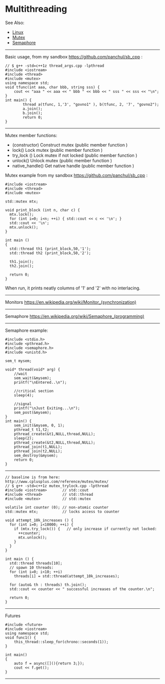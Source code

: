 # Multithreading

See Also:

 - [Linux](Linux.md) 
 - [Mutex](Mutex.md) 
 - [Semaphore](Semaphore.md) 

---

Basic usage, from my sandbox https://github.com/panchul/sb_cpp :

    // $ g++ -std=c++1z thread_args.cpp -lpthread
    #include <iostream>
    #include <thread>
    #include <mutex>
    using namespace std;
    void tfunc(int aaa, char bbb, string sss) {
        cout << "aaa " << aaa << " bbb " << bbb << " sss " << sss << "\n";
    }
    int main() {
            thread a(tfunc, 1,'3', "govno1" ), b(tfunc, 2, '7', "govno2");
            a.join();
            b.join();
            return 0;
    }

---

Mutex member functions:

- (constructor) Construct mutex (public member function )
- lock() Lock mutex (public member function )
- try_lock () Lock mutex if not locked (public member function )
- unlock() Unlock mutex (public member function )
- native_handle() Get native handle (public member function )

Mutex example from my sandbox https://github.com/panchul/sb_cpp :

    #include <iostream>
    #include <thread>
    #include <mutex>

    std::mutex mtx;

    void print_block (int n, char c) {
      mtx.lock();
      for (int i=0; i<n; ++i) { std::cout << c << '\n'; }
      std::cout << '\n';
      mtx.unlock();
    }

    int main ()
    {
      std::thread th1 (print_block,50,'1');
      std::thread th2 (print_block,50,'2');

      th1.join();
      th2.join();

      return 0;
    }

When run, it prints neatly columns of '1' and '2' with no interlacing.

---

Monitors
https://en.wikipedia.org/wiki/Monitor_(synchronization)

---

Semaphore
https://en.wikipedia.org/wiki/Semaphore_(programming)

---

Semaphore example:

```
#include <stdio.h> 
#include <pthread.h> 
#include <semaphore.h> 
#include <unistd.h> 
  
sem_t mysem; 
  
void* thread(void* arg) { 
    //wait 
    sem_wait(&mysem); 
    printf("\nEntered..\n"); 
  
    //critical section 
    sleep(4); 
      
    //signal 
    printf("\nJust Exiting...\n"); 
    sem_post(&mysem); 
} 
int main() { 
    sem_init(&mysem, 0, 1); 
    pthread_t t1,t2; 
    pthread_create(&t1,NULL,thread,NULL); 
    sleep(2); 
    pthread_create(&t2,NULL,thread,NULL); 
    pthread_join(t1,NULL); 
    pthread_join(t2,NULL); 
    sem_destroy(&mysem); 
    return 0; 
} 
```

---

```
// baseline is from here: http://www.cplusplus.com/reference/mutex/mutex/
// $ g++ -std=c++1z mutex_trylock.cpp -lpthread 
#include <iostream>       // std::cout
#include <thread>         // std::thread
#include <mutex>          // std::mutex

volatile int counter (0); // non-atomic counter
std::mutex mtx;           // locks access to counter

void attempt_10k_increases () {
  for (int i=0; i<10000; ++i) {
    if (mtx.try_lock()) {   // only increase if currently not locked:
      ++counter;
      mtx.unlock();
    }
  }
}

int main () {
  std::thread threads[10];
  // spawn 10 threads:
  for (int i=0; i<10; ++i)
    threads[i] = std::thread(attempt_10k_increases);

  for (auto& th : threads) th.join();
  std::cout << counter << " successful increases of the counter.\n";

  return 0;
}
```

---

Futures

    #include <future>
    #include <iostream>
    using namespace std;
    void func1() {
        this_thread::sleep_for(chrono::seconds(1));
    }

    int main()
    {
        auto f = async([](){return 3;});
        cout << f.get();
    }

---